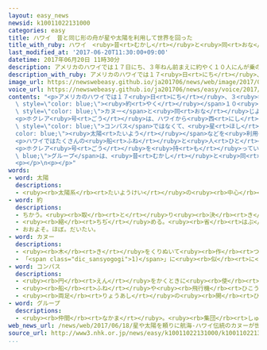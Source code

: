 ```yaml
---
layout: easy_news
newsid: k10011022131000
categories: easy
title: ハワイ　昔と同じ形の舟が星や太陽を利用して世界を回った
title_with_ruby: ハワイ　<ruby>昔<rt>むかし</rt></ruby>と<ruby>同<rt>おな</rt></ruby>じ<ruby>形<rt>かたち</rt></ruby>の<ruby>舟<rt>ふね</rt></ruby>が<ruby>星<rt>ほし</rt></ruby>や<ruby>太陽<rt>たいよう</rt></ruby>を<ruby>利用<rt>りよう</rt></ruby>して<ruby>世界<rt>せかい</rt></ruby>を<ruby>回<rt>まわ</rt></ruby>った
last_modified_at: '2017-06-20T11:30:00+09:00'
datetime: 2017年06月20日 11時30分
description: アメリカのハワイでは１７日にち、３年ねん前まえに約やく１０人にんが乗のって出発しゅっぱつした「ホクレア号ごう」という舟ふねが帰かえってきました。
description_with_ruby: アメリカのハワイでは１７<ruby>日<rt>にち</rt></ruby>、３<ruby>年<rt>ねん</rt></ruby><ruby>前<rt>まえ</rt></ruby>に<ruby>約<rt>やく</rt></ruby>１０<ruby>人<rt>にん</rt></ruby>が<ruby>乗<rt>の</rt></ruby>って<ruby>出発<rt>しゅっぱつ</rt></ruby>した「ホクレア<ruby>号<rt>ごう</rt></ruby>」という<ruby>舟<rt>ふね</rt></ruby>が<ruby>帰<rt>かえ</rt></ruby>ってきました。
image_url: https://newswebeasy.github.io/ja201706/news/web/image/2017/06/20/k10011022131000.jpg
voice_url: https://newswebeasy.github.io/ja201706/news/easy/voice/2017/06/20/k10011022131000.mp3
contents: "<p>アメリカのハワイでは１７<ruby>日<rt>にち</rt></ruby>、３<ruby>年<rt>ねん</rt></ruby><ruby>前<rt>まえ</rt></ruby>に<span\
  \ style=\"color: blue;\"><ruby>約<rt>やく</rt></ruby></span>１０<ruby>人<rt>にん</rt></ruby>が<ruby>乗<rt>の</rt></ruby>って<ruby>出発<rt>しゅっぱつ</rt></ruby>した「ホクレア<ruby>号<rt>ごう</rt></ruby>」という<ruby>舟<rt>ふね</rt></ruby>が<ruby>帰<rt>かえ</rt></ruby>ってきました。<ruby>舟<rt>ふね</rt></ruby>は、<ruby>昔<rt>むかし</rt></ruby>ハワイなどで<ruby>遠<rt>とお</rt></ruby>くまで<ruby>海<rt>うみ</rt></ruby>を<ruby>渡<rt>わた</rt></ruby>るときに<ruby>使<rt>つか</rt></ruby>っていた<span\
  \ style=\"color: blue;\">カヌー</span>と<ruby>同<rt>おな</rt></ruby>じように<ruby>作<rt>つく</rt></ruby>りました。</p>\n\
  <p>ホクレア<ruby>号<rt>ごう</rt></ruby>は、ハワイから<ruby>西<rt>にし</rt></ruby>に<ruby>向<rt>む</rt></ruby>かって<ruby>世界<rt>せかい</rt></ruby>を<ruby>回<rt>まわ</rt></ruby>って、<ruby>海<rt>うみ</rt></ruby>を７<ruby>万<rt>まん</rt></ruby>４０００ｋｍ<ruby>渡<rt>わた</rt></ruby>ってきました。<ruby>海<rt>うみ</rt></ruby>では、<ruby>地図<rt>ちず</rt></ruby>や<span\
  \ style=\"color: blue;\">コンパス</span>ではなくて、<ruby>星<rt>ほし</rt></ruby>や<span style=\"\
  color: blue;\"><ruby>太陽<rt>たいよう</rt></ruby></span>などを<ruby>利用<rt>りよう</rt></ruby>しました。</p>\n\
  <p>ハワイではたくさんの<ruby>船<rt>ふね</rt></ruby>と<ruby>人<rt>ひと</rt></ruby>が<ruby>迎<rt>むか</rt></ruby>えました。</p>\n\
  <p>ホクレア<ruby>号<rt>ごう</rt></ruby>を<ruby>持<rt>も</rt></ruby>っている<span style=\"color:\
  \ blue;\">グループ</span>は、<ruby>昔<rt>むかし</rt></ruby>と<ruby>同<rt>おな</rt></ruby>じやり<ruby>方<rt>かた</rt></ruby>で<ruby>世界<rt>せかい</rt></ruby>を<ruby>回<rt>まわ</rt></ruby>った<ruby>舟<rt>ふね</rt></ruby>は<ruby>初<rt>はじ</rt></ruby>めてだろうと<ruby>言<rt>い</rt></ruby>っています。ホクレア<ruby>号<rt>ごう</rt></ruby>の<ruby>人<rt>ひと</rt></ruby>たちは、ハワイの<ruby>子<rt>こ</rt></ruby>どもたちに<ruby>海<rt>うみ</rt></ruby>を<ruby>渡<rt>わた</rt></ruby>った<ruby>経験<rt>けいけん</rt></ruby>を<ruby>伝<rt>つた</rt></ruby>えることにしています。</p>\n\
  <p></p>\n<p></p>"
words:
- word: 太陽
  descriptions:
  - <ruby><rb>太陽系</rb><rt>たいようけい</rt></ruby>の<ruby><rb>中心</rb><rt>ちゅうしん</rt></ruby>で<ruby><rb>高</rb><rt>たか</rt></ruby>い<ruby><rb>熱</rb><rt>ねつ</rt></ruby>と<ruby><rb>光</rb><rt>ひかり</rt></ruby>を<ruby><rb>出</rb><rt>だ</rt></ruby>している<ruby><rb>星</rb><rt>ほし</rt></ruby>。<ruby><rb>地球</rb><rt>ちきゅう</rt></ruby>に<ruby><rb>熱</rb><rt>ねつ</rt></ruby>や<ruby><rb>光</rb><rt>ひかり</rt></ruby>をあたえ、<ruby><rb>生物</rb><rt>せいぶつ</rt></ruby>を<ruby><rb>育</rb><rt>そだ</rt></ruby>てる。お<ruby><rb>日</rb><rt>ひ</rt></ruby>さま。
- word: 約
  descriptions:
  - ちかう。<ruby><rb>取</rb><rt>と</rt></ruby>り<ruby><rb>決</rb><rt>き</rt></ruby>める。
  - <ruby><rb>縮</rb><rt>ちぢ</rt></ruby>める。<ruby><rb>省</rb><rt>はぶ</rt></ruby>く。<ruby><rb>簡単</rb><rt>かんたん</rt></ruby>にする。
  - おおよそ。ほぼ。だいたい。
- word: カヌー
  descriptions:
  - <ruby><rb>木</rb><rt>き</rt></ruby>をくりぬいて<ruby><rb>作</rb><rt>つく</rt></ruby>った<ruby><rb>丸木舟</rb><rt>まるきぶね</rt></ruby>。
  - 「<span class="dic_sansyogogi">1)</span>」に<ruby><rb>似</rb><rt>に</rt></ruby>せて<ruby><rb>作</rb><rt>つく</rt></ruby>った、カヌー<ruby><rb>競技</rb><rt>きょうぎ</rt></ruby>に<ruby><rb>使</rb><rt>つか</rt></ruby>うボート。また、その<ruby><rb>競技</rb><rt>きょうぎ</rt></ruby>。
- word: コンパス
  descriptions:
  - <ruby><rb>円</rb><rt>えん</rt></ruby>をかくときに<ruby><rb>使</rb><rt>つか</rt></ruby>う、<ruby><rb>二本足</rb><rt>にほんあし</rt></ruby>の<ruby><rb>道具</rb><rt>どうぐ</rt></ruby>。
  - <ruby><rb>船</rb><rt>ふね</rt></ruby>や<ruby><rb>飛行機</rb><rt>ひこうき</rt></ruby>が<ruby><rb>進</rb><rt>すす</rt></ruby>む<ruby><rb>方向</rb><rt>ほうこう</rt></ruby>を<ruby><rb>測</rb><rt>はか</rt></ruby>る<ruby><rb>器具</rb><rt>きぐ</rt></ruby>。<ruby><rb>羅針盤</rb><rt>らしんばん</rt></ruby>。
  - <ruby><rb>両足</rb><rt>りょうあし</rt></ruby>の<ruby><rb>開</rb><rt>ひら</rt></ruby>き。<ruby><rb>歩</rb><rt>ほ</rt></ruby>はば。
- word: グループ
  descriptions:
  - <ruby><rb>仲間</rb><rt>なかま</rt></ruby>。<ruby><rb>集団</rb><rt>しゅうだん</rt></ruby>。
web_news_url: /news/web/2017/06/18/星や太陽を頼りに航海-ハワイ伝統のカヌーが世界一周/
source_url: http://www3.nhk.or.jp/news/easy/k10011022131000/k10011022131000.html
...
```

